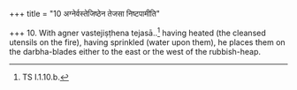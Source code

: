 +++
title = "10 अग्नेर्वस्तेजिष्ठेन तेजसा निष्टपामीति"

+++
10. With agner vastejiṣṭhena tejasā..[^1] having heated (the cleansed utensils on the fire), having sprinkled (water upon them), he places them on the darbha-blades either to the east or the west of the rubbish-heap.  

[^1]: TS I.1.10.b.  

